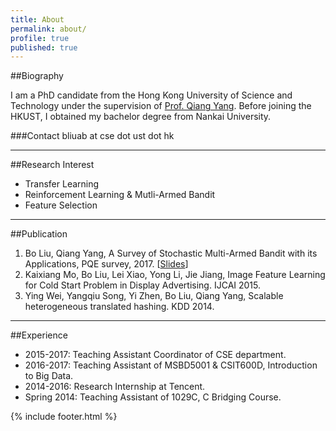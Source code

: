 ```yaml
---
title: About
permalink: about/
profile: true
published: true
---
```


##Biography

I am a PhD candidate from the Hong Kong University of Science and Technology under the supervision of [Prof. Qiang Yang](http://www.cse.ust.hk/~qyang/). Before joining the HKUST, I obtained my bachelor degree from Nankai University.

###Contact
bliuab at cse dot ust dot hk

---

##Research Interest
- Transfer Learning
- Reinforcement Learning & Mutli-Armed Bandit
- Feature Selection

---

##Publication
1. Bo Liu, Qiang Yang, A Survey of Stochastic Multi-Armed Bandit with its Applications, PQE survey, 2017. [[Slides](http://www.cse.ust.hk/~bliuab/files/PQE_BoLiu_MAB_print2.pdf)]
2. Kaixiang Mo, Bo Liu, Lei Xiao, Yong Li, Jie Jiang, Image Feature Learning for Cold Start Problem in Display Advertising. IJCAI 2015.
3. Ying Wei, Yangqiu Song, Yi Zhen, Bo Liu, Qiang Yang, Scalable heterogeneous translated hashing. KDD 2014.

---

##Experience

- 2015-2017: Teaching Assistant Coordinator of CSE department.
- 2016-2017: Teaching Assistant of MSBD5001 & CSIT600D, Introduction to Big Data.
- 2014-2016: Research Internship at Tencent.
- Spring 2014: Teaching Assistant of 1029C, C Bridging Course.

{% include footer.html %}
